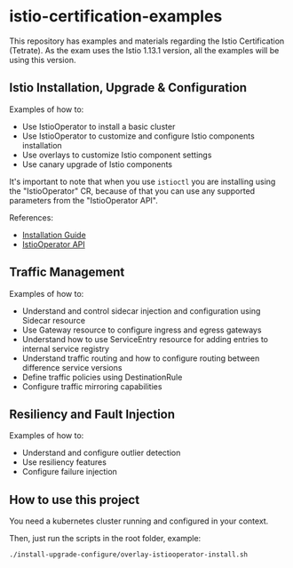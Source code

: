 # istio-certification-examples
This repository has examples and materials regarding the Istio Certification (Tetrate). As the exam uses the Istio 1.13.1 version, all the examples will be using this version.

## Istio Installation, Upgrade & Configuration
Examples of how to:
 - Use IstioOperator to install a basic cluster
 - Use IstioOperator to customize and configure Istio components installation
 - Use overlays to customize Istio component settings
 - Use canary upgrade of Istio components

It's important to note that when you use `istioctl` you are installing using the "IstioOperator" CR, because of that you can use any supported parameters from the "IstioOperator API".

References:
 - [Installation Guide](https://istio.io/v1.13/docs/setup/install/istioctl/)
 - [IstioOperator API](https://istio.io/v1.13/docs/reference/config/istio.operator.v1alpha1/)

## Traffic Management
Examples of how to:
 - Understand and control sidecar injection and configuration using Sidecar resource
 - Use Gateway resource to configure ingress and egress gateways
 - Understand how to use ServiceEntry resource for adding entries to internal service registry
 - Understand traffic routing and how to configure routing between difference service versions
 - Define traffic policies using DestinationRule
 - Configure traffic mirroring capabilities

## Resiliency and Fault Injection
Examples of how to:
 - Understand and configure outlier detection
 - Use resiliency features
 - Configure failure injection

## How to use this project
You need a kubernetes cluster running and configured in your context.

Then, just run the scripts in the root folder, example:

```console
./install-upgrade-configure/overlay-istiooperator-install.sh
```